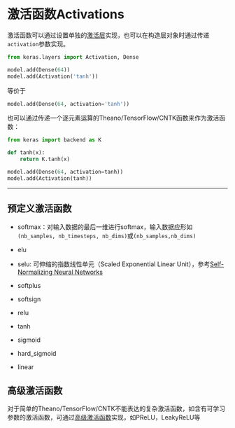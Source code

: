 # 激活函数Activations

激活函数可以通过设置单独的[激活层](../layers/core_layer/#activation)实现，也可以在构造层对象时通过传递```activation```参数实现。

```python
from keras.layers import Activation, Dense

model.add(Dense(64))
model.add(Activation('tanh'))
```

等价于

```python
model.add(Dense(64, activation='tanh'))
```

也可以通过传递一个逐元素运算的Theano/TensorFlow/CNTK函数来作为激活函数：
```python
from keras import backend as K

def tanh(x):
    return K.tanh(x)

model.add(Dense(64, activation=tanh))
model.add(Activation(tanh))
```

***

## 预定义激活函数

* softmax：对输入数据的最后一维进行softmax，输入数据应形如```(nb_samples, nb_timesteps, nb_dims)```或```(nb_samples,nb_dims)```

* elu

* selu: 可伸缩的指数线性单元（Scaled Exponential Linear Unit），参考[Self-Normalizing Neural Networks](https://arxiv.org/abs/1706.02515)

* softplus

* softsign

* relu

* tanh

* sigmoid

* hard_sigmoid

* linear

## 高级激活函数

对于简单的Theano/TensorFlow/CNTK不能表达的复杂激活函数，如含有可学习参数的激活函数，可通过[高级激活函数](../layers/advanced_activation_layer)实现，如PReLU，LeakyReLU等



